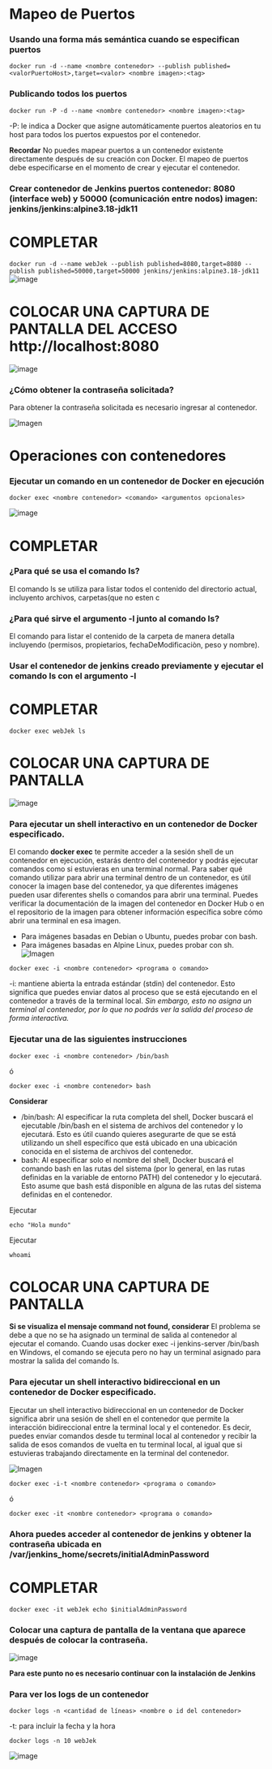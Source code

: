 # Mapeo de Puertos 
### Usando una forma más semántica cuando se especifican puertos

```
docker run -d --name <nombre contenedor> --publish published=<valorPuertoHost>,target=<valor> <nombre imagen>:<tag> 
```
### Publicando todos los puertos
```
docker run -P -d --name <nombre contenedor> <nombre imagen>:<tag> 
```

-P: le indica a Docker que asigne automáticamente puertos aleatorios en tu host para todos los puertos expuestos por el contenedor.

**Recordar**
No puedes mapear puertos a un contenedor existente directamente después de su creación con Docker. El mapeo de puertos debe especificarse en el momento de crear y ejecutar el contenedor.

### Crear contenedor de Jenkins puertos contenedor: 8080 (interface web) y 50000 (comunicación entre nodos) imagen: jenkins/jenkins:alpine3.18-jdk11
# COMPLETAR

```docker run -d --name webJek --publish published=8080,target=8080 --publish published=50000,target=50000 jenkins/jenkins:alpine3.18-jdk11```
![image](https://github.com/estevan-j/2024A-ISWD633-GR1/assets/94009206/a30f5c56-11a8-4f2c-8eda-1ef134417895)

# COLOCAR UNA CAPTURA DE PANTALLA  DEL ACCESO http://localhost:8080
![image](https://github.com/estevan-j/2024A-ISWD633-GR1/assets/94009206/8b323353-f241-4850-8875-f4fa36fea2b3)

### ¿Cómo obtener la contraseña solicitada?
Para obtener la contraseña solicitada es necesario ingresar al contenedor.

![Imagen](imagenes/jenkins.PNG)

# Operaciones con contenedores

### Ejecutar un comando en un contenedor de Docker en ejecución
```
docker exec <nombre contenedor> <comando> <argumentos opcionales>
```
![image](https://github.com/estevan-j/2024A-ISWD633-GR1/assets/94009206/ece032f3-1fab-4525-8b00-2519cdf8ffaf)

# COMPLETAR
### ¿Para qué se usa el comando ls?
El comando ls se utiliza para listar todos el contenido del directorio actual, incluyento archivos, carpetas(que no esten c
### ¿Para qué sirve el argumento -l junto al comando ls?
El comando para listar el contenido de la carpeta de manera detalla incluyendo (permisos, propietarios, fechaDeModificaciòn, peso y nombre).
### Usar el contenedor de jenkins creado previamente y ejecutar el comando ls con el argumento -l

# COMPLETAR
```docker exec webJek ls```
# COLOCAR UNA CAPTURA DE PANTALLA

![image](https://github.com/estevan-j/2024A-ISWD633-GR1/assets/94009206/f2a7628a-e6d3-4e05-a857-3b73c76c54b2)

### Para ejecutar un shell interactivo en un contenedor de Docker especificado.
El comando **docker exec** te permite acceder a la sesión shell de un contenedor en ejecución, estarás dentro del contenedor y podrás ejecutar comandos como si estuvieras en una terminal normal. 
Para saber qué comando utilizar para abrir una terminal dentro de un contenedor, es útil conocer la imagen base del contenedor, ya que diferentes imágenes pueden usar diferentes shells o comandos para abrir una terminal. Puedes verificar la documentación de la imagen del contenedor en Docker Hub o en el repositorio de la imagen para obtener información específica sobre cómo abrir una terminal en esa imagen.
- Para imágenes basadas en Debian o Ubuntu, puedes probar con bash.
- Para imágenes basadas en Alpine Linux, puedes probar con sh.
![Imagen](imagenes/jenkins-i.PNG)
```
docker exec -i <nombre contenedor> <programa o comando>
```
-i: mantiene abierta la entrada estándar (stdin) del contenedor. Esto significa que puedes enviar datos al proceso que se está ejecutando en el contenedor a través de la terminal local. *Sin embargo, esto no asigna un terminal al contenedor, por lo que no podrás ver la salida del proceso de forma interactiva.*

### Ejecutar una de las siguientes instrucciones
```
docker exec -i <nombre contenedor> /bin/bash 
```
ó
```
docker exec -i <nombre contenedor> bash 
```
**Considerar**
- /bin/bash: Al especificar la ruta completa del shell, Docker buscará el ejecutable /bin/bash en el sistema de archivos del contenedor y lo ejecutará. Esto es útil cuando quieres asegurarte de que se está utilizando un shell específico que está ubicado en una ubicación conocida en el sistema de archivos del contenedor. 
- bash: Al especificar solo el nombre del shell, Docker buscará el comando bash en las rutas del sistema (por lo general, en las rutas definidas en la variable de entorno PATH) del contenedor y lo ejecutará. Esto asume que bash está disponible en alguna de las rutas del sistema definidas en el contenedor.

Ejecutar
```
echo "Hola mundo"
```

Ejecutar
```
whoami
```
# COLOCAR UNA CAPTURA DE PANTALLA

**Si se visualiza el mensaje command not found, considerar**
El problema se debe a que no se ha asignado un terminal de salida al contenedor al ejecutar el comando. Cuando usas docker exec -i jenkins-server /bin/bash en Windows, el comando se ejecuta pero no hay un terminal asignado para mostrar la salida del comando ls.


### Para ejecutar un shell interactivo bidireccional en un contenedor de Docker especificado.
Ejecutar un shell interactivo bidireccional en un contenedor de Docker significa abrir una sesión de shell en el contenedor que permite la interacción bidireccional entre la terminal local y el contenedor. Es decir, puedes enviar comandos desde tu terminal local al contenedor y recibir la salida de esos comandos de vuelta en tu terminal local, al igual que si estuvieras trabajando directamente en la terminal del contenedor.

![Imagen](imagenes/jenkins-it.PNG)
```
docker exec -i-t <nombre contenedor> <programa o comando>
```
ó
```
docker exec -it <nombre contenedor> <programa o comando>
```

### Ahora puedes acceder al contenedor de jenkins y obtener la contraseña ubicada en /var/jenkins_home/secrets/initialAdminPassword

# COMPLETAR
```docker exec -it webJek echo $initialAdminPassword```
### Colocar una captura de pantalla de la ventana que aparece después de colocar la contraseña.
![image](https://github.com/estevan-j/2024A-ISWD633-GR1/assets/94009206/a0d59489-8244-4cc2-aa3b-27d8d68867cb)

**Para este punto no es necesario continuar con la instalación de Jenkins**


### Para ver los logs de un contenedor

```
docker logs -n <cantidad de líneas> <nombre o id del contenedor> 
```
-t: para incluir la fecha y la hora

```docker logs -n 10 webJek```

![image](https://github.com/estevan-j/2024A-ISWD633-GR1/assets/94009206/4d1e432d-46f9-46c0-99d3-2553930e0ed6)


